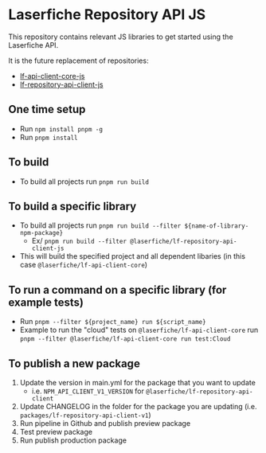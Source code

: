 # Laserfiche Repository API JS

This repository contains relevant JS libraries to get started using the Laserfiche API.

It is the future replacement of repositories:

- [lf-api-client-core-js](https://github.com/Laserfiche/lf-api-client-core-js)
- [lf-repository-api-client-js](https://github.com/Laserfiche/lf-repository-api-client-js)

## One time setup

- Run `npm install pnpm -g`
- Run `pnpm install`

## To build

- To build all projects run `pnpm run build`

## To build a specific library

- To build all projects run `pnpm run build --filter ${name-of-library-npm-package}`
  - Ex/ `pnpm run build --filter @laserfiche/lf-repository-api-client-js`
- This will build the specified project and all dependent libaries (in this case `@laserfiche/lf-api-client-core`)

## To run a command on a specific library (for example tests)

- Run `pnpm --filter ${project_name} run ${script_name}`
- Example to run the "cloud" tests on `@laserfiche/lf-api-client-core` run `pnpm --filter @laserfiche/lf-api-client-core run test:Cloud`

## To publish a new package

1. Update the version in main.yml for the package that you want to update
    - i.e. `NPM_API_CLIENT_V1_VERSION` for `@laserfiche/lf-repository-api-client`
1. Update CHANGELOG  in the folder for the package you are updating (i.e. `packages/lf-repository-api-client-v1`)
1. Run pipeline in Github and publish preview package
1. Test preview package
1. Run publish production package
